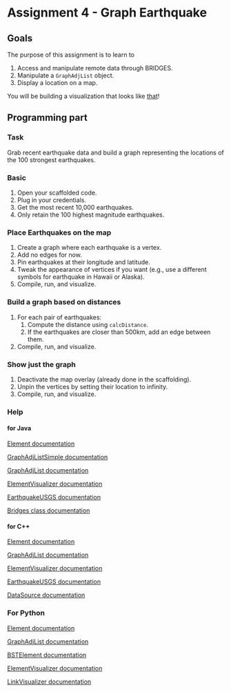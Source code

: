 Assignment 4 - Graph Earthquake
===============================

Goals
-----

The purpose of this assignment is to learn to
1. Access and manipulate remote data through BRIDGES.
2. Manipulate a `GraphAdjList` object.
3. Display a location on a map.

You will be building a visualization that looks like [that](http://bridges-cs.herokuapp.com/assignments/4/bridges_workshop)!

Programming part
----------------

### Task

Grab recent earthquake data and build a graph representing the
locations of the 100 strongest earthquakes.

### Basic

1. Open your scaffolded code.
2. Plug in your credentials.
3. Get the most recent 10,000 earthquakes.
4. Only retain the 100 highest magnitude earthquakes.

### Place Earthquakes on the map

1. Create a graph where each earthquake is a vertex.
2. Add no edges for now.
3. Pin earthquakes at their longitude and latitude.
4. Tweak the appearance of vertices if you want (e.g., use a different symbols for earthquake in Hawaii or Alaska).
5. Compile, run, and visualize.

### Build a graph based on distances

1. For each pair of earthquakes:
   1. Compute the distance using `calcDistance`.
   2. If the earthquakes are closer than 500km, add an edge between them.
2. Compile, run, and visualize.


### Show just the graph

1. Deactivate the map overlay (already done in the scaffolding).
2. Unpin the vertices by setting their location to infinity.
3. Compile, run, and visualize.

### Help

#### for Java

[Element documentation](http://bridgesuncc.github.io/doc/java-api/current/html/classbridges_1_1base_1_1_element.html)

[GraphAdjListSimple documentation](http://bridgesuncc.github.io/doc/java-api/current/html/classbridges_1_1base_1_1_graph_adj_list_simple.html)

[GraphAdjList documentation](http://bridgesuncc.github.io/doc/java-api/current/html/classbridges_1_1base_1_1_graph_adj_list.html)

[ElementVisualizer documentation](http://bridgesuncc.github.io/doc/java-api/current/html/classbridges_1_1base_1_1_element_visualizer.html)

[EarthquakeUSGS documentation](http://bridgesuncc.github.io/doc/java-api/current/html/classbridges_1_1data__src__dependent_1_1_earthquake_u_s_g_s.html)

[Bridges class documentation](http://bridgesuncc.github.io/doc/java-api/current/html/namespacebridges_1_1base.html)

#### for C++

[Element documentation](http://bridgesuncc.github.io/doc/cxx-api/current/html/classbridges_1_1datastructure_1_1_element.html)

[GraphAdjList documentation](http://bridgesuncc.github.io/doc/cxx-api/current/html/classbridges_1_1datastructure_1_1_graph_adj_list.html)

[ElementVisualizer documentation](http://bridgesuncc.github.io/doc/cxx-api/current/html/classbridges_1_1datastructure_1_1_element_visualizer.html)

[EarthquakeUSGS documentation](http://bridgesuncc.github.io/doc/cxx-api/current/html/classbridges_1_1dataset_1_1_earthquake_u_s_g_s.html)

[DataSource documentation](http://bridgesuncc.github.io/doc/cxx-api/current/html/classbridges_1_1_data_source.html)

### For Python

[Element documentation](http://bridgesuncc.github.io/doc/python-api/current/html/classbridges_1_1element_1_1_element.html)

[GraphAdjList documentation](http://bridgesuncc.github.io/doc/python-api/current/html/classbridges_1_1graph__adj__list_1_1_graph_adj_list.html)

[BSTElement documentation](http://bridgesuncc.github.io/doc/python-api/current/html/classbridges_1_1bst__element_1_1_b_s_t_element.html)

[ElementVisualizer documentation](http://bridgesuncc.github.io/doc/python-api/current/html/classbridges_1_1element__visualizer_1_1_element_visualizer.html)

[LinkVisualizer documentation](http://bridgesuncc.github.io/doc/python-api/current/html/classbridges_1_1link__visualizer_1_1_link_visualizer.html)
